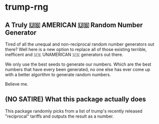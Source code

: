 # trump-rng

## A Truly 🇺🇸 AMERICAN 🇺🇸 Random Number Generator

Tired of all the unequal and non-reciprocal random number generators out there? Well here is a new option to replace all of those existing terrible, inefficent and 🇺🇸 UNAMERICAN 🇺🇸 generators out there.<br>

We only use the best seeds to generate our numbers. Which are the best numbers that have every been generated, no one else has ever come up with a better algorithm to generate random numbers. <br>

Believe me. <br>

## (NO SATIRE) What this package actually does

This package randomly picks from a list of trump's recently released "reciprocal" tariffs and outputs the result as a number.<br>